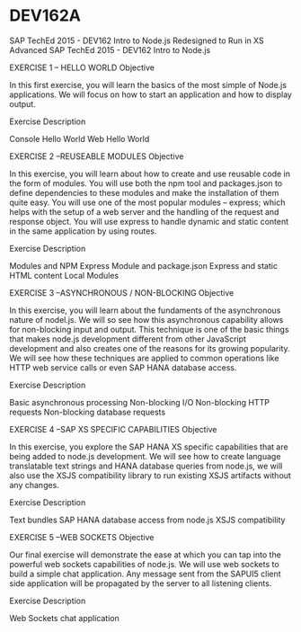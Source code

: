 # DEV162A
SAP TechEd 2015 - DEV162 Intro to Node.js Redesigned to Run in XS Advanced
SAP TechEd 2015 - DEV162 Intro to Node.js

EXERCISE 1 – HELLO WORLD Objective

In this first exercise, you will learn the basics of the most simple of Node.js applications. We will focus on how to start an application and how to display output.

Exercise Description

Console Hello World
Web Hello World

EXERCISE 2 –REUSEABLE MODULES Objective

In this exercise, you will learn about how to create and use reusable code in the form of modules. You will use both the npm tool and packages.json to define dependencies to these modules and make the installation of them quite easy. You will use one of the most popular modules – express; which helps with the setup of a web server and the handling of the request and response object. You will use express to handle dynamic and static content in the same application by using routes.

Exercise Description

Modules and NPM
Express Module and package.json
Express and static HTML content
Local Modules

EXERCISE 3 –ASYNCHRONOUS / NON-BLOCKING Objective

In this exercise, you will learn about the fundaments of the asynchronous nature of nodel.js. We will so see how this asynchronous capability allows for non-blocking input and output. This technique is one of the basic things that makes node.js development different from other JavaScript development and also creates one of the reasons for its growing popularity. We will see how these techniques are applied to common operations like HTTP web service calls or even SAP HANA database access.

Exercise Description

Basic asynchronous processing
Non-blocking I/O
Non-blocking HTTP requests
Non-blocking database requests

EXERCISE 4 –SAP XS SPECIFIC CAPABILITIES Objective

In this exercise, you explore the SAP HANA XS specific capabilities that are being added to node.js development. We will see how to create language translatable text strings and HANA database queries from node.js, we will also use the XSJS compatibility library to run existing XSJS artifacts without any changes.

Exercise Description

Text bundles
SAP HANA database access from node.js
XSJS compatibility

EXERCISE 5 –WEB SOCKETS Objective

Our final exercise will demonstrate the ease at which you can tap into the powerful web sockets capabilities of node.js. We will use web sockets to build a simple chat application. Any message sent from the SAPUI5 client side application will be propagated by the server to all listening clients.

Exercise Description

Web Sockets chat application
